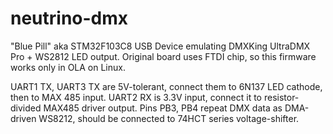 # neutrino-dmx
"Blue Pill" aka STM32F103C8 USB Device emulating DMXKing UltraDMX Pro + WS2812 LED output.
Original board uses FTDI chip, so this firmware works only in OLA on Linux.

UART1 TX, UART3 TX are 5V-tolerant, connect them to 6N137 LED cathode, then to MAX 485 input.
UART2 RX is 3.3V input, connect it to resistor-divided MAX485 driver output.
Pins PB3, PB4 repeat DMX data as DMA-driven WS8212, should be connected to 74HCT series voltage-shifter.
